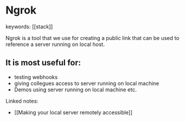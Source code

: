 # Ngrok
keywords: [[stack]]

Ngrok is a tool that we use for creating a public link that can be used to reference a server running on local host. 

## It is most useful for:
- testing webhooks
- giving collegues access to server running on local machine
- Demos using server running on local machine etc. 

Linked notes: 

- [[Making your local server remotely accessible]]